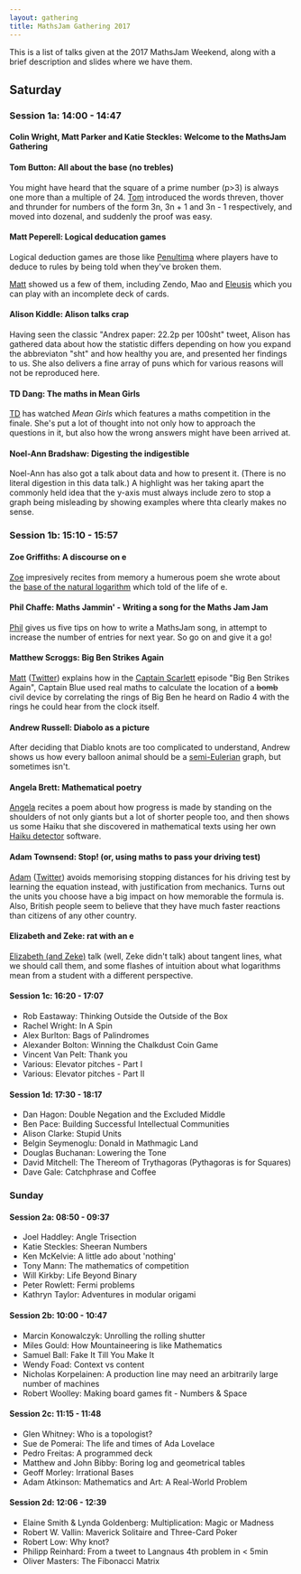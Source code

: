 ```yaml
---
layout: gathering
title: MathsJam Gathering 2017
---
```

	
This is a list of talks given at the 2017 MathsJam Weekend, along with a brief description and slides where we have them.


## Saturday
### Session 1a: 14:00 - 14:47

#### Colin Wright, Matt Parker and Katie Steckles: Welcome to the MathsJam Gathering

#### Tom Button: All about the base (no trebles)

You might have heard that the square of a prime number (p>3) is always one more than a multiple of 24. [Tom](http://twitter.com/tombutton) introduced the words threven, thover and thrunder for numbers of the form 3n, 3n + 1 and 3n - 1 respectively, and moved into dozenal, and suddenly the proof was easy.

<!--
How introducing a change of base and some new terminology can make the proof of an interesting result a bit more straightforward.

- [Someone's slides (PPT)]({{site.url}}/assets/talks/2017/SomebodySomething-Talktitle.ppt)
- [Someone's slides (PDF)]({{site.url}}/assets/talks/2017/SomebodySomething-Talktitle.pdf)
- [A link to a wikipedia page](http://en.wiki.org/thing)
-->

#### Matt Peperell: Logical deducation games

Logical deduction games are those like [Penultima](https://boardgamegeek.com/boardgame/118656/penultima) where players have to deduce to rules by being told when they've broken them.

[Matt](http://twitter.com/mattpep) showed us a few of them, including Zendo, Mao and [Eleusis](https://en.wikipedia.org/wiki/Eleusis_%28card_game%29) which you can play with an incomplete deck of cards. 

#### Alison Kiddle: Alison talks crap

Having seen the classic "Andrex paper: 22.2p per 100sht" tweet, Alison has gathered data about how the statistic differs depending on how you expand the abbreviaton "sht" and how healthy you are, and presented her findings to us. She also delivers a fine array of puns which for various reasons will not be reproduced here.

#### TD Dang: The maths in Mean Girls

[TD](twitter.com/televisionduck) has watched _Mean Girls_ which features a maths competition in the finale. She's put a lot of thought into not only how to approach the questions in it, but also how the wrong answers might have been arrived at.

#### Noel-Ann Bradshaw: Digesting the indigestible

Noel-Ann has also got a talk about data and how to present it. (There is no literal digestion in this data talk.) A highlight was her taking apart the commonly held idea that the y-axis must always include zero to stop a graph being misleading by showing examples where thta clearly makes no sense.



### Session 1b: 15:10 - 15:57

#### Zoe Griffiths: A discourse on e

[Zoe](https://twitter.com/zoelgriffiths) impresively recites from memory a humerous poem she wrote about the [base of the natural logarithm](https://en.wikipedia.org/wiki/E_(mathematical_constant)) which told of the life of e.

#### Phil Chaffe: Maths Jammin' - Writing a song for the Maths Jam Jam

[Phil](https://twitter.com/philsmaths) gives us five tips on how to write a MathsJam song, in attempt to increase the number of entries for next year. So go on and give it a go!

#### Matthew Scroggs: Big Ben Strikes Again

[Matt](http://mscroggs.co.uk/) ([Twitter](https://twitter.com/mscroggs)) explains how in the [Captain Scarlett](https://en.wikipedia.org/wiki/Captain_Scarlett) episode "Big Ben Strikes Again", Captain Blue used real maths to calculate the location of a ~~bomb~~ civil device by correlating the rings of Big Ben he heard on Radio 4 with the rings he could hear from the clock itself.

#### Andrew Russell: Diabolo as a picture

After deciding that Diablo knots are too complicated to understand, Andrew shows us how every balloon animal should be a [semi-Eulerian](http://mathonline.wikidot.com/eulerian-graphs-and-semi-eulerian-graphs#toc3) graph, but sometimes isn't.

#### Angela Brett: Mathematical poetry

[Angela](angelastic.com) recites a poem about how progress is made by standing on the shoulders of not only giants but a lot of shorter people too, and then shows us some Haiku that she discovered in mathematical texts using her own [Haiku detector](https://spondeesoftware.wordpress.com/apps/haiku-detector) software.

#### Adam Townsend: Stop! (or, using maths to pass your driving test)

[Adam](adamtounsend.com) ([Twitter](https://twitter.com/pecnut)) avoids memorising stopping distances for his driving test by learning the equation instead, with justification from mechanics. Turns out the units you choose have a big impact on how memorable the formula is. Also, British people seem to believe that they have much faster reactions than citizens of any other country.

#### Elizabeth and Zeke: rat with an e

[Elizabeth (and Zeke)](https://twitter.com/RealityMinus3) talk (well, Zeke didn't talk) about tangent lines, what we should call them, and some flashes of intuition about what logarithms mean from a student with a different perspective.


#### Session 1c: 16:20 - 17:07

- Rob Eastaway: Thinking Outside the Outside of the Box
- Rachel Wright: In A Spin
- Alex Burlton: Bags of Palindromes
- Alexander Bolton: Winning the Chalkdust Coin Game
- Vincent Van Pelt: Thank you
- Various: Elevator pitches - Part I
- Various: Elevator pitches - Part II

#### Session 1d: 17:30 - 18:17

- Dan Hagon: Double Negation and the Excluded Middle
- Ben Pace: Building Successful Intellectual Communities
- Alison Clarke: Stupid Units
- Belgin Seymenoglu: Donald in Mathmagic Land
- Douglas Buchanan: Lowering the Tone
- David Mitchell: The Thereom of Trythagoras (Pythagoras is for Squares)
- Dave Gale: Catchphrase and Coffee

### Sunday
#### Session 2a: 08:50 - 09:37

- Joel Haddley: Angle Trisection
- Katie Steckles: Sheeran Numbers
- Ken McKelvie: A little ado about 'nothing'
- Tony Mann: The mathematics of competition
- Will Kirkby: Life Beyond Binary
- Peter Rowlett: Fermi problems
- Kathryn Taylor: Adventures in modular origami

#### Session 2b: 10:00 - 10:47

- Marcin Konowalczyk: Unrolling the rolling shutter
- Miles Gould: How Mountaineering is like Mathematics
- Samuel Ball: Fake It Till You Make It
- Wendy Foad: Context vs content
- Nicholas Korpelainen: A production line may need an arbitrarily large number of machines
- Robert Woolley: Making board games fit - Numbers & Space

#### Session 2c: 11:15 - 11:48

- Glen Whitney: Who is a topologist?
- Sue de Pomerai: The life and times of Ada Lovelace
- Pedro Freitas: A programmed deck
- Matthew and John Bibby: Boring log and geometrical tables
- Geoff Morley: Irrational Bases
- Adam Atkinson: Mathematics and Art: A Real-World Problem

#### Session 2d: 12:06 - 12:39

- Elaine Smith & Lynda Goldenberg: Multiplication: Magic or Madness
- Robert W. Vallin: Maverick Solitaire and Three-Card Poker
- Robert Low: Why knot?
- Philipp Reinhard: From a tweet to Langnaus 4th problem in < 5min
- Oliver Masters: The Fibonacci Matrix
